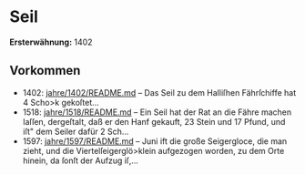 # Seil

**Ersterwähnung:** 1402

## Vorkommen
- 1402: [jahre/1402/README.md](../jahre/1402/README.md) – Das Seil zu dem Halliſhen Fährſchiffe hat 4 Scho>k
gekoſtet...
- 1518: [jahre/1518/README.md](../jahre/1518/README.md) – Ein Seil hat der Rat an die Fähre machen laſſen,
dergeſtalt, daß er den Hanf gekauft, 23 Stein und
17 Pfund, und iſt" dem Seiler dafür 2 Sch...
- 1597: [jahre/1597/README.md](../jahre/1597/README.md) – Juni ift die große Seigergloce, die man zieht,
und die Viertelſeigerglö>klein aufgezogen worden, zu dem
Orte hinein, da ſonſt der Aufzug iſ,...
